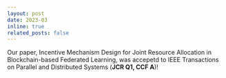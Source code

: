 ```yaml
---
layout: post
date: 2023-03
inline: true
related_posts: false
---
```


Our paper, Incentive Mechanism Design for Joint Resource Allocation in Blockchain-based Federated Learning, was accepetd to IEEE Transactions on Parallel and Distributed Systems (**JCR Q1, CCF A**)!
